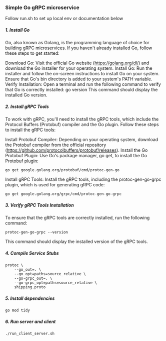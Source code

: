 ### Simple Go gRPC microservice

Follow run.sh to set up local env or documentation below

##### 1. Install Go

Go, also known as Golang, is the programming language of choice for building gRPC microservices. If you haven't already installed Go, follow these steps to get started:

Download Go: Visit the official Go website (https://golang.org/dl/) and download the Go installer for your operating system.
Install Go: Run the installer and follow the on-screen instructions to install Go on your system. Ensure that Go's bin directory is added to your system's PATH variable.
Verify Installation: Open a terminal and run the following command to verify that Go is correctly installed:
go version
This command should display the installed Go version.

##### 2. Install gRPC Tools

To work with gRPC, you'll need to install the gRPC tools, which include the Protocol Buffers (Protobuf) compiler and the Go plugin. Follow these steps to install the gRPC tools:

Install Protobuf Compiler: Depending on your operating system, download the Protobuf compiler from the official repository (https://github.com/protocolbuffers/protobuf/releases).
Install the Go Protobuf Plugin: Use Go's package manager, go get, to install the Go Protobuf plugin:
```shell
go get google.golang.org/protobuf/cmd/protoc-gen-go
```
Install gRPC Tools: Install the gRPC tools, including the protoc-gen-go-grpc plugin, which is used for generating gRPC code:
```shell
go get google.golang.org/grpc/cmd/protoc-gen-go-grpc
```

##### 3. Verify gRPC Tools Installation

To ensure that the gRPC tools are correctly installed, run the following command:
```shell
protoc-gen-go-grpc --version
```
This command should display the installed version of the gRPC tools.

##### 4. Compile Service Stubs

```shell
protoc \
    --go_out=. \
    --go_opt=paths=source_relative \
    --go-grpc_out=. \
    --go-grpc_opt=paths=source_relative \
    shipping.proto
```

##### 5. Install dependencies

```shell
go mod tidy
```

##### 6. Run server and client

```shell
./run_client_server.sh
```
